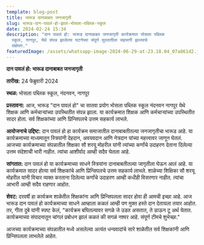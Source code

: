 ```yaml
---
template: blog-post
title: भारूड दानाबाबत जनजागृती
slug: भारूड-दान-पावलं-हो-झालं-भोसला-पब्लिक-स्कूल
date: 2024-02-24 15:34
description: "दान पावलं हो: भारूड दानाबाबत जनजागृती कार्यक्रमात भोसला पब्लिक
  स्कूल, नागपूर, येथे संपन्न झालेल्या घटनेच्या संपूर्ण सुरवातीला सहभागी झाल्याचे
  संक्षेपण."
featuredImage: /assets/whatsapp-image-2024-06-29-at-23.18.04_07a861d2.jpg
---
```

**दान पावलं हो: भारूड दानाबाबत जनजागृती**

**तारीख:** 24 फेब्रुवारी 2024

**स्थळ:** भोसला पब्लिक स्कूल, नंदनवन, नागपूर

**प्रस्तावना:** आज, भारूड "दान पावलं हो" चा सातवा प्रयोग भोसला पब्लिक स्कूल नंदनवन नागपूर येथे शिक्षक आणि कर्मचाऱ्यांच्या उपस्थितीत संपन्न झाला. या कार्यक्रमात शिक्षक आणि कर्मचाऱ्यांच्या उपस्थितीत सादर होता. सर्व शिक्षकांच्या आणि प्रिन्सिपलचे उत्तम सहकार्य लाभले.

**आयोजनाचे उद्दिष्ट:** दान पावलं हो हा कार्यक्रम समाजातील दानाबाबतीतल्या जनजागृतीचा भारूड आहे. या कार्यक्रमाच्या माध्यमातून स्त्रियांनी देहदान, अवयवदान आणि नेत्रदान यांच्या महत्त्वावर जाणून घेतलं. आजच्या कार्यक्रमाच्या संपन्नातील शिक्षका सौ शरयू मोहरील यांनी त्यांच्या कर्णांचे उदाहरण देताना दिलेल्या उत्तम संदेशाची भारी नाहीत. त्यांचा आशीर्वाद आम्ही सदैव घेतला आहे.

**सांगतात:** दान पावलं हो या कार्यक्रमाच्या साधने स्त्रियांना दानाबाबतीतल्या जागृतीला घेऊन आलं आहे. या कार्यक्रमात सादर होत्या सर्व शिक्षकांचे आणि प्रिन्सिपलचे उत्तम सहकार्य लाभले. शाळेच्या शिक्षिका सौ शरयू मोहरील यांनी विचार व्यक्त करताना दिलेल्या कर्णांचे उदाहरण आम्ही कधीही विसरणार नाहीत. त्यांचा आभारी आम्ही सदैव राहणार आहोत.

**शेवट:** दरवर्षी हा कार्यक्रम शाळेतील शिक्षकांना आणि प्रिन्सिपलला सादर होवा ही आमची इच्छा आहे. आज भारूड दान पावलं हो कार्यक्रमाच्या साधने आम्हाला कळलं आम्ही पण मुक्त हस्ते दान देतायला तयार आहोत. तर, गीता दुबे यांनी स्पष्ट केलं, "कार्यक्रम बघितल्यावर सगळे जे उडत असतात, ते डाऊन टू अर्थ येतात. कार्यक्रमाच्या संपादनातून चांगलं प्रबोधन झालं कळतं की सगळं नश्वर आहे. संपूर्ण टीमचे शुभेच्छा."

आजच्या कार्यक्रमाच्या संपन्नातील मध्ये असलेल्या अत्यंत धन्यवादांचे सारे शाळेतील सर्व शिक्षकांनी आणि प्रिन्सिपलला लाभलेले आहेत.